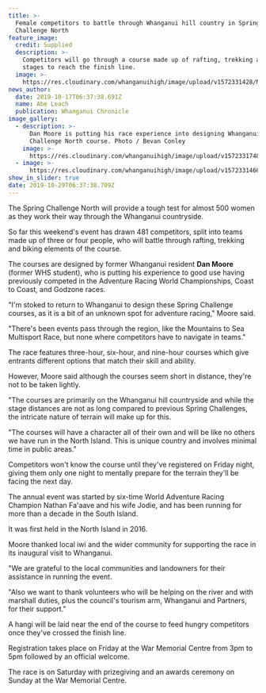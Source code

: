 ```yaml
---
title: >-
  Female competitors to battle through Whanganui hill country in Spring
  Challenge North 
feature_image:
  credit: Supplied
  description: >-
    Competitors will go through a course made up of rafting, trekking and biking
    stages to reach the finish line.
  image: >-
    https://res.cloudinary.com/whanganuihigh/image/upload/v1572331428/News/Spring_Challenge.Dan_Moore.RCP_17.10.19.jpg
news_author:
  date: 2019-10-17T06:37:38.691Z
  name: Abe Leach
  publication: Whanganui Chronicle
image_gallery:
  - description: >-
      Dan Moore is putting his race experience into designing Whanganui's Spring
      Challenge North course. Photo / Bevan Conley
    image: >-
      https://res.cloudinary.com/whanganuihigh/image/upload/v1572331748/News/Spring_Challenge.photoof_Dan_Moore..RCP_17.10.19.jpg
  - image: >-
      https://res.cloudinary.com/whanganuihigh/image/upload/v1572331466/News/Spring_Challenge.Dan_Moore..RCP_17.10.19.png
show_in_slider: true
date: 2019-10-29T06:37:38.709Z
---
```

The Spring Challenge North will provide a tough test for almost 500 women as they work their way through the Whanganui countryside.

So far this weekend's event has drawn 481 competitors, split into teams made up of three or four people, who will battle through rafting, trekking and biking elements of the course.

The courses are designed by former Whanganui resident **Dan Moore** (former WHS student), who is putting his experience to good use having previously competed in the Adventure Racing World Championships, Coast to Coast, and Godzone races.

"I'm stoked to return to Whanganui to design these Spring Challenge courses, as it is a bit of an unknown spot for adventure racing," Moore said.

"There's been events pass through the region, like the Mountains to Sea Multisport Race, but none where competitors have to navigate in teams."

The race features three-hour, six-hour, and nine-hour courses which give entrants different options that match their skill and ability.

However, Moore said although the courses seem short in distance, they're not to be taken lightly.

"The courses are primarily on the Whanganui hill countryside and while the stage distances are not as long compared to previous Spring Challenges, the intricate nature of terrain will make up for this.

"The courses will have a character all of their own and will be like no others we have run in the North Island. This is unique country and involves minimal time in public areas."

Competitors won't know the course until they've registered on Friday night, giving them only one night to mentally prepare for the terrain they'll be facing the next day.

The annual event was started by six-time World Adventure Racing Champion Nathan Fa'aave and his wife Jodie, and has been running for more than a decade in the South Island.

It was first held in the North Island in 2016.

Moore thanked local iwi and the wider community for supporting the race in its inaugural visit to Whanganui.

"We are grateful to the local communities and landowners for their assistance in running the event.

"Also we want to thank volunteers who will be helping on the river and with marshall duties, plus the council's tourism arm, Whanganui and Partners, for their support."

A hangi will be laid near the end of the course to feed hungry competitors once they've crossed the finish line.

Registration takes place on Friday at the War Memorial Centre from 3pm to 5pm followed by an official welcome.

The race is on Saturday with prizegiving and an awards ceremony on Sunday at the War Memorial Centre.
